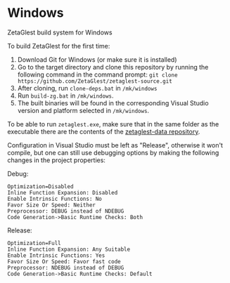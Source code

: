 # Windows
ZetaGlest build system for Windows

To build ZetaGlest for the first time:

1. Download Git for Windows (or make sure it is installed)
2. Go to the target directory and clone this repository by running the following command in the command prompt: `git clone https://github.com/ZetaGlest/zetaglest-source.git`
3. After cloning, run `clone-deps.bat` in `/mk/windows`
4. Run `build-zg.bat` in `/mk/windows`.
5. The built binaries will be found in the corresponding Visual Studio version and platform selected in `/mk/windows`.

To be able to run `zetaglest.exe`, make sure that in the same folder as the executable there are the contents of the [zetaglest-data repository](https://github.com/ZetaGlest/zetaglest-data).

Configuration in Visual Studio must be left as "Release", otherwise it won't compile, but one can still use debugging options by making the following changes in the project properties:

Debug:

	Optimization=Disabled
	Inline Function Expansion: Disabled
	Enable Intrinsic Functions: No
	Favor Size Or Speed: Neither
	Preprocessor: DEBUG instead of NDEBUG
	Code Generation->Basic Runtime Checks: Both
	
Release:

	Optimization=Full
	Inline Function Expansion: Any Suitable
	Enable Intrinsic Functions: Yes
	Favor Size Or Speed: Favor fast code
	Preprocessor: NDEBUG instead of DEBUG
	Code Generation->Basic Runtime Checks: Default
